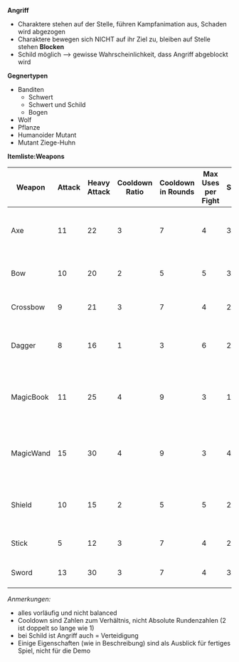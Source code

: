 **Angriff**
- Charaktere stehen auf der Stelle, führen Kampfanimation aus, Schaden wird abgezogen
- Charaktere bewegen sich NICHT auf ihr Ziel zu, bleiben auf Stelle stehen
**Blocken** 
- Schild möglich --> gewisse Wahrscheinlichkeit, dass Angriff abgeblockt wird

**Gegnertypen**
- Banditen
	- Schwert
	- Schwert und Schild
	- Bogen
- Wolf
- Pflanze
- Humanoider Mutant
- Mutant Ziege-Huhn


**Itemliste:Weapons**


| Weapon    | Attack | Heavy Attack | Cooldown Ratio | Cooldown in Rounds | Max Uses per Fight | Size/Shape | Price | Description                                                              |
| --------- | ------ | ------------ | -------- | ---------- | ---------- | ---------- | ----- | ------------------------------------------------------------------------ |
| Axe       | 11     | 22           | 3        | 7	    | 4	           | 3x1 / L    | 45G   | One Hand, melee, sharp, easy to use, most effective with Peasant         |
| Bow       | 10     | 20           | 2        | 5	    | 5	           | 3x2 / +    | 42G   | Two Hand, ranged, fast, most effective with Bandit                       |
| Crossbow  | 9      | 21           | 3        | 7 	    | 4	           | 2x2 / +    | 40G   | Two Hand, ranged, slow, easy to use                                      |
| Dagger    | 8      | 16           | 1        | 3 	    | 6	           | 2x1 / I    | 35G   | One Hand, melee, sharp, fast, most effective with Bandit                 |
| MagicBook | 11     | 25           | 4        | 9	    | 3	           | 1x1 / o    | 50G   | One Hand, ranged, magic, hard to use, only effective with Magician       |
| MagicWand | 15     | 30           | 4        | 9 	    | 3	           | 4x1 / I    | 65G   | Two Hand, melee/ranged, magic, hard to use, only effective with Magician |
| Shield    | 10     | 15           | 2        | 5 	    | 5	           | 2x2 / o    | 30G   | One Hand, melee/ranged, reduce received damage                           |
| Stick     | 5      | 12           | 3        | 7 	    | 4	           | 2x3 / I    | 20G   | One Hand, melee, blunt, easy to use                                      |
| Sword     | 13     | 30           | 3        | 7 	    | 4	           | 3x1 / I+   | 55G   | One Hand, melee, sharp, easy to use                                      |
*Anmerkungen:*
- alles vorläufig und nicht balanced
- Cooldown sind Zahlen zum Verhältnis, nicht Absolute  Rundenzahlen (2 ist doppelt so lange wie 1)
- bei Schild ist Angriff auch = Verteidigung
- Einige Eigenschaften (wie in Beschreibung) sind als Ausblick für fertiges Spiel, nicht für die Demo
